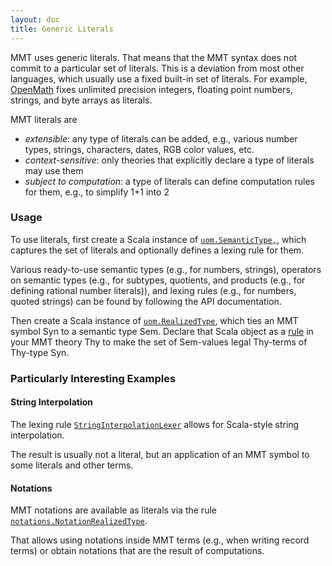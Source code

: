 ```yaml
---
layout: doc
title: Generic Literals
---
```


MMT uses generic literals. That means that the MMT syntax does not commit to a particular set of literals.
This is a deviation from most other languages, which usually use a fixed built-in set of literals.
For example, [OpenMath](http://www.openmath.org) fixes unlimited precision integers, floating point numbers, strings, and byte arrays as literals.

MMT literals are

* *extensible*: any type of literals can be added, e.g., various number types, strings, characters, dates, RGB color values, etc.
* *context-sensitive*: only theories that explicitly declare a type of literals may use them
* *subject to computation*: a type of literals can define computation rules for them, e.g., to simplify 1+1 into 2

### Usage

To use literals, first create a Scala instance of [`uom.SemanticType,`](https://uniformal.github.io/apidoc/index.html#info.kwarc.mmt.api.uom.SemanticType), which captures the set of literals and optionally defines a lexing rule for them.

Various ready-to-use semantic types (e.g., for numbers, strings), operators on semantic types (e.g., for subtypes, quotients, and products (e.g., for defining rational number literals)), and lexing rules (e.g., for numbers, quoted strings) can be found by following the API documentation.

Then create a Scala instance of [`uom.RealizedType`](https://uniformal.github.io/apidoc/index.html#info.kwarc.mmt.api.uom.RealizedType), which ties an MMT symbol Syn to a semantic type Sem. Declare that Scala object as a [rule](declarations.html#rules) in your MMT theory Thy to make the set of Sem-values legal Thy-terms of Thy-type Syn.

### Particularly Interesting Examples

#### String Interpolation

The lexing rule [`StringInterpolationLexer`](https://uniformal.github.io/apidoc/index.html#info.kwarc.mmt.api.parsing.StringInterpolationLexer) allows for Scala-style string interpolation.

The result is usually not a literal, but an application of an MMT symbol to some literals and other terms.

#### Notations

MMT notations are available as literals via the rule [`notations.NotationRealizedType`](https://uniformal.github.io/apidoc/index.html#info.kwarc.mmt.api.notations.NotationRealizedType).

That allows using notations inside MMT terms (e.g., when writing record terms) or obtain notations that are the result of computations.